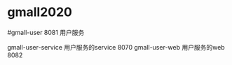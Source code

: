 # gmall2020

#gmall-user 8081 用户服务

gmall-user-service 用户服务的service 8070
gmall-user-web 用户服务的web 8082